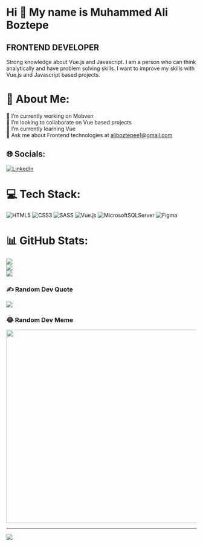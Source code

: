 Hi 👋 My name is Muhammed Ali Boztepe
=====================================

FRONTEND DEVELOPER
--------------------------

Strong knowledge about Vue.js and Javascript. I am a person who can think analytically and have problem solving skills. I want to improve my skills with Vue.js and Javascript based projects.

# 💫 About Me:
🔭 I’m currently working on Mobven<br>👯 I’m looking to collaborate on Vue based projects<br>🌱 I’m currently learning Vue<br>💬 Ask me about Frontend technologies at [aliboztepee1@gmail.com](mailto:aliboztepee1@gmail.com)<br>


## 🌐 Socials:
[![LinkedIn](https://img.shields.io/badge/LinkedIn-%230077B5.svg?logo=linkedin&logoColor=white)](https://linkedin.com/in/https://www.linkedin.com/in/aliboztepe/) 

# 💻 Tech Stack:
![HTML5](https://img.shields.io/badge/html5-%23E34F26.svg?style=for-the-badge&logo=html5&logoColor=white) ![CSS3](https://img.shields.io/badge/css3-%231572B6.svg?style=for-the-badge&logo=css3&logoColor=white) ![SASS](https://img.shields.io/badge/SASS-hotpink.svg?style=for-the-badge&logo=SASS&logoColor=white) ![Vue.js](https://img.shields.io/badge/vuejs-%2335495e.svg?style=for-the-badge&logo=vuedotjs&logoColor=%234FC08D) ![MicrosoftSQLServer](https://img.shields.io/badge/Microsoft%20SQL%20Sever-CC2927?style=for-the-badge&logo=microsoft%20sql%20server&logoColor=white) 	![Figma](https://img.shields.io/badge/figma-%23F24E1E.svg?style=for-the-badge&logo=figma&logoColor=white)
# 📊 GitHub Stats:
![](https://github-readme-stats.vercel.app/api?username=Aliboztepe&theme=dark&hide_border=false&include_all_commits=true&count_private=true)<br/>
![](https://github-readme-streak-stats.herokuapp.com/?user=Aliboztepe&theme=dark&hide_border=false)<br/>
![](https://github-readme-stats.vercel.app/api/top-langs/?username=Aliboztepe&theme=dark&hide_border=false&include_all_commits=true&count_private=true&layout=compact)

### ✍️ Random Dev Quote
![](https://quotes-github-readme.vercel.app/api?type=horizontal&theme=dark)

### 😂 Random Dev Meme
<img src="https://rm.up.railway.app/" width="512px"/>

---
[![](https://visitcount.itsvg.in/api?id=Aliboztepe&icon=5&color=0)](https://visitcount.itsvg.in)

<!-- Proudly created with GPRM ( https://gprm.itsvg.in ) -->
